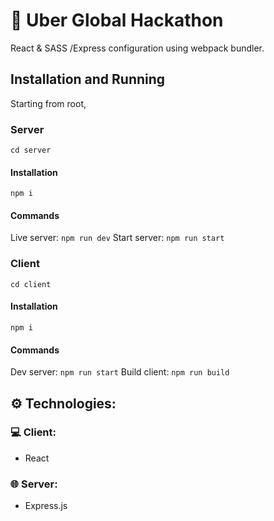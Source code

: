 # 🚗 Uber Global Hackathon

React & SASS /Express configuration using webpack bundler.

## Installation and Running

Starting from root,

### Server

`cd server`

#### Installation

`npm i`

#### Commands

Live server: `npm run dev`
Start server: `npm run start`

### Client

`cd client`

#### Installation

`npm i`

#### Commands

Dev server: `npm run start`
Build client: `npm run build`

## ⚙️ Technologies:

### 💻 Client:

- React

### 🌐 Server:

- Express.js
